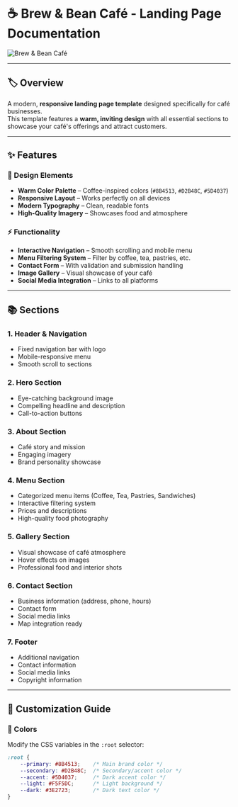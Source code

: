 # ☕ Brew & Bean Café - Landing Page Documentation

![Brew & Bean Café](https://images.unsplash.com/photo-1501339847302-ac426a4a7cbb?ixlib=rb-4.0.3&auto=format&fit=crop&w=1200&q=80)

---

## 🏷️ Overview
A modern, **responsive landing page template** designed specifically for café businesses.  
This template features a **warm, inviting design** with all essential sections to showcase your café's offerings and attract customers.

---

## ✨ Features

### 🎨 Design Elements
- **Warm Color Palette** – Coffee-inspired colors (`#8B4513`, `#D2B48C`, `#5D4037`)  
- **Responsive Layout** – Works perfectly on all devices  
- **Modern Typography** – Clean, readable fonts  
- **High-Quality Imagery** – Showcases food and atmosphere  

### ⚡ Functionality
- **Interactive Navigation** – Smooth scrolling and mobile menu  
- **Menu Filtering System** – Filter by coffee, tea, pastries, etc.  
- **Contact Form** – With validation and submission handling  
- **Image Gallery** – Visual showcase of your café  
- **Social Media Integration** – Links to all platforms  

---

## 📚 Sections

### 1. Header & Navigation
- Fixed navigation bar with logo  
- Mobile-responsive menu  
- Smooth scroll to sections  

### 2. Hero Section
- Eye-catching background image  
- Compelling headline and description  
- Call-to-action buttons  

### 3. About Section
- Café story and mission  
- Engaging imagery  
- Brand personality showcase  

### 4. Menu Section
- Categorized menu items (Coffee, Tea, Pastries, Sandwiches)  
- Interactive filtering system  
- Prices and descriptions  
- High-quality food photography  

### 5. Gallery Section
- Visual showcase of café atmosphere  
- Hover effects on images  
- Professional food and interior shots  

### 6. Contact Section
- Business information (address, phone, hours)  
- Contact form  
- Social media links  
- Map integration ready  

### 7. Footer
- Additional navigation  
- Contact information  
- Social media links  
- Copyright information  

---

## 🧩 Customization Guide

### 🎨 Colors
Modify the CSS variables in the `:root` selector:
```css
:root {
    --primary: #8B4513;    /* Main brand color */
    --secondary: #D2B48C;  /* Secondary/accent color */
    --accent: #5D4037;     /* Dark accent color */
    --light: #F5F5DC;      /* Light background */
    --dark: #3E2723;       /* Dark text color */
}
